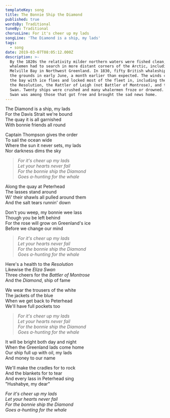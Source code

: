 ```yaml
---
templateKey: song
title: The Bonnie Ship the Diamond
published: true
wordsBy: Traditional
tuneBy: Traditional
chorusLine: For it's cheer up my lads
songLine: 'The Diamond is a ship, my lads'
tags:
  - song
date: 2019-03-07T08:05:12.000Z
description: >-
  By the 1820s the relativity milder northern waters were fished clean, and
  whalemen had to search in more distant corners of the Arctic, including
  Melville Bay in Northwest Greenland. In 1830, fifty British whaleships reached
  the grounds in early June, a month earlier than expected. The winds crowded
  the bay with ice floes and locked most of the fleet in, including the Diamond,
  the Resolution, the Rattler of Leigh (not Battler of Montrose), and the Eliza
  Swan. Twenty ships were crushed and many whalermen froze or drowned. The Eliza
  Swan was among those that got free and brought the sad news home.
---
```

The Diamond is a ship, my lads\
For the Davis Strait we're bound\
The quay it is all garnished\
With bonnie friends all round

Captain Thompson gives the order\
To sail the ocean wide\
Where the sun it never sets, my lads\
Nor darkness dims the sky

> _For it's cheer up my lads_\
> _Let your hearts never fail_\
> _For the bonnie ship the Diamond_\
> _Goes a-hunting for the whale_

Along the quay at Peterhead\
The lasses stand around\
Wi' their shawls all pulled around them\
And the salt tears runnin' down

Don't you weep, my bonnie wee lass\
Though you be left behind\
For the rose will grow on Greenland's ice\
Before we change our mind

> _For it's cheer up my lads_\
> _Let your hearts never fail_\
> _For the bonnie ship the Diamond_\
> _Goes a-hunting for the whale_

Here's a health to the _Resolution_\
Likewise the _Eliza Swan_\
Three cheers for the _Battler of Montrose_\
And the _Diamond_, ship of fame

We wear the trousers of the white\
The jackets of the blue\
When we get back to Peterhead\
We'll have full pockets too

> _For it's cheer up my lads_\
> _Let your hearts never fail_\
> _For the bonnie ship the Diamond_\
> _Goes a-hunting for the whale_

It will be bright both day and night\
When the Greenland lads come home\
Our ship full up with oil, my lads\
And money to our name

We'll make the cradles for to rock\
And the blankets for to tear\
And every lass in Peterhead sing\
"Hushabye, my dear"

_For it's cheer up my lads_\
_Let your hearts never fail_\
_For the bonnie ship the Diamond_\
_Goes a-hunting for the whale_

